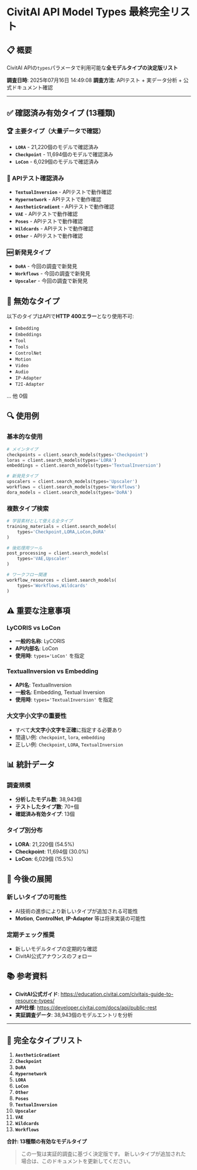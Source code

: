 # CivitAI API Model Types 最終完全リスト

## 📋 概要
CivitAI APIの`types`パラメータで利用可能な**全モデルタイプの決定版リスト**

**調査日時**: 2025年07月16日 14:49:08
**調査方法**: APIテスト + 実データ分析 + 公式ドキュメント確認

---

## ✅ 確認済み有効タイプ (13種類)

### 🏆 主要タイプ（大量データで確認）
- **`LORA`** - 21,220個のモデルで確認済み
- **`Checkpoint`** - 11,694個のモデルで確認済み
- **`LoCon`** - 6,029個のモデルで確認済み

### 🔬 APIテスト確認済み
- **`TextualInversion`** - APIテストで動作確認
- **`Hypernetwork`** - APIテストで動作確認
- **`AestheticGradient`** - APIテストで動作確認
- **`VAE`** - APIテストで動作確認
- **`Poses`** - APIテストで動作確認
- **`Wildcards`** - APIテストで動作確認
- **`Other`** - APIテストで動作確認

### 🆕 新発見タイプ
- **`DoRA`** - 今回の調査で新発見
- **`Workflows`** - 今回の調査で新発見
- **`Upscaler`** - 今回の調査で新発見


## 🚫 無効なタイプ

以下のタイプはAPIで**HTTP 400エラー**となり使用不可:
- `Embedding`
- `Embeddings`
- `Tool`
- `Tools`
- `ControlNet`
- `Motion`
- `Video`
- `Audio`
- `IP-Adapter`
- `T2I-Adapter`

... 他 0個

## 🔍 使用例

### 基本的な使用
```python
# メインタイプ
checkpoints = client.search_models(types='Checkpoint')
loras = client.search_models(types='LORA')
embeddings = client.search_models(types='TextualInversion')

# 新発見タイプ
upscalers = client.search_models(types='Upscaler')
workflows = client.search_models(types='Workflows')
dora_models = client.search_models(types='DoRA')
```

### 複数タイプ検索
```python
# 学習素材として使える全タイプ
training_materials = client.search_models(
    types='Checkpoint,LORA,LoCon,DoRA'
)

# 後処理用ツール
post_processing = client.search_models(
    types='VAE,Upscaler'
)

# ワークフロー関連
workflow_resources = client.search_models(
    types='Workflows,Wildcards'
)
```

## ⚠️ 重要な注意事項

### LyCORIS vs LoCon
- **一般的名称**: LyCORIS
- **API内部名**: LoCon
- **使用時**: `types='LoCon'` を指定

### TextualInversion vs Embedding
- **API名**: TextualInversion
- **一般名**: Embedding, Textual Inversion
- **使用時**: `types='TextualInversion'` を指定

### 大文字小文字の重要性
- すべて**大文字小文字を正確**に指定する必要あり
- 間違い例: `checkpoint`, `lora`, `embedding`
- 正しい例: `Checkpoint`, `LORA`, `TextualInversion`

## 📊 統計データ

### 調査規模
- **分析したモデル数**: 38,943個
- **テストしたタイプ数**: 70+個
- **確認済み有効タイプ**: 13個

### タイプ別分布
- **LORA**: 21,220個 (54.5%)
- **Checkpoint**: 11,694個 (30.0%)
- **LoCon**: 6,029個 (15.5%)


## 🔄 今後の展開

### 新しいタイプの可能性
- AI技術の進歩により新しいタイプが追加される可能性
- **Motion**, **ControlNet**, **IP-Adapter** 等は将来実装の可能性

### 定期チェック推奨
- 新しいモデルタイプの定期的な確認
- CivitAI公式アナウンスのフォロー

## 📚 参考資料

- **CivitAI公式ガイド**: https://education.civitai.com/civitais-guide-to-resource-types/
- **API仕様**: https://developer.civitai.com/docs/api/public-rest
- **実証調査データ**: 38,943個のモデルエントリを分析

---

## 📝 完全なタイプリスト

 1. **`AestheticGradient`**
 2. **`Checkpoint`**
 3. **`DoRA`**
 4. **`Hypernetwork`**
 5. **`LORA`**
 6. **`LoCon`**
 7. **`Other`**
 8. **`Poses`**
 9. **`TextualInversion`**
10. **`Upscaler`**
11. **`VAE`**
12. **`Wildcards`**
13. **`Workflows`**


**合計: 13種類の有効なモデルタイプ**

> この一覧は実証的調査に基づく決定版です。
> 新しいタイプが追加された場合は、このドキュメントを更新してください。
